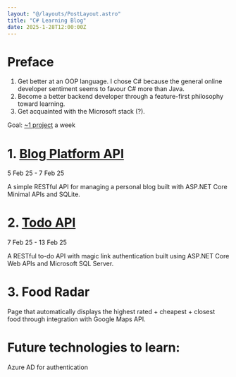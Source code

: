 ```yaml
---
layout: "@/layouts/PostLayout.astro"
title: "C# Learning Blog"
date: 2025-1-28T12:00:00Z
---
```


# Preface

1. Get better at an OOP language. I chose C# because the general online
developer sentiment seems to favour C# more than Java.
2. Become a better backend developer through a feature-first philosophy toward
learning.
3. Get acquainted with the Microsoft stack (?).

Goal: [~1 project](https://roadmap.sh/backend/project-ideas) a week

# 1. [Blog Platform API](https://github.com/treemanw1/BlogPlatformApi)
5 Feb 25 - 7 Feb 25

A simple RESTful API for managing a personal blog built with ASP.NET Core
Minimal APIs and SQLite.

# 2. [Todo API](https://github.com/treemanw1/TodoApi)
7 Feb 25 - 13 Feb 25

A RESTful to-do API with magic link authentication built using ASP.NET Core Web
APIs and Microsoft SQL Server.

# 3. Food Radar

Page that automatically displays the highest rated + cheapest + closest food
through integration with Google Maps API.

# Future technologies to learn:

Azure AD for authentication